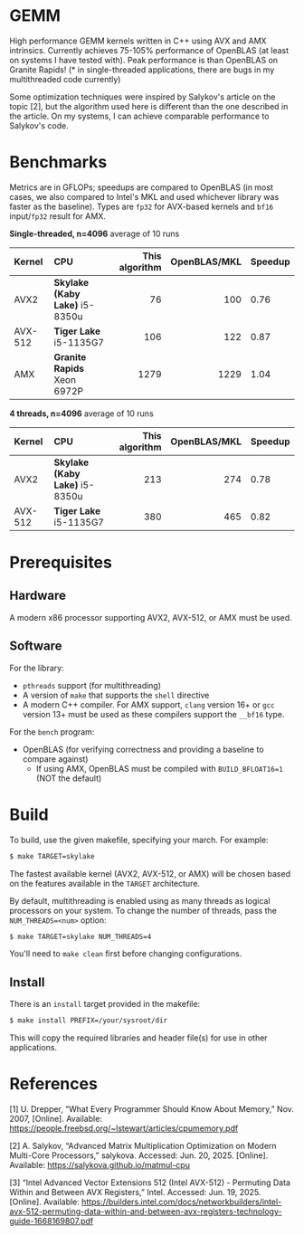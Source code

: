 # GEMM 

High performance GEMM kernels written in C++ using AVX and AMX
intrinsics. Currently achieves 75-105% performance of OpenBLAS (at least on
systems I have tested with). Peak performance is than OpenBLAS on Granite Rapids! (* in
single-threaded applications, there are bugs in my multithreaded code currently)

Some optimization techniques were inspired by Salykov's article on the topic [2],
but the algorithm used here is different than the one described in the article.
On my systems, I can achieve comparable performance to Salykov's code.

# Benchmarks

Metrics are in GFLOPs; speedups are compared to OpenBLAS (in most cases, we also
compared to Intel's MKL and used whichever library was faster as the baseline). Types are `fp32` for
AVX-based kernels and `bf16` input/`fp32` result for AMX.

**Single-threaded, n=4096** average of 10 runs

| Kernel | CPU | This algorithm | OpenBLAS/MKL | Speedup |
|:-------|:----|---------------:|---------:|:------------------|
AVX2 | **Skylake (Kaby Lake)** i5-8350u | 76 | 100 | 0.76 |
AVX-512 | **Tiger Lake** i5-1135G7 | 106 | 122 | 0.87 |
AMX | **Granite Rapids** Xeon 6972P | 1279 | 1229 | 1.04 |

**4 threads, n=4096** average of 10 runs

| Kernel | CPU | This algorithm | OpenBLAS/MKL | Speedup |
|:-------|:----|---------------:|---------:|:------------------|
AVX2 | **Skylake (Kaby Lake)** i5-8350u | 213 | 274 | 0.78 |
AVX-512 | **Tiger Lake** i5-1135G7 | 380 | 465 | 0.82 |

# Prerequisites

## Hardware

A modern x86 processor supporting AVX2, AVX-512, or AMX must be used.

## Software

For the library:

* `pthreads` support (for multithreading)
* A version of `make` that supports the `shell` directive
* A modern C++ compiler. For AMX support, `clang` version 16+ or `gcc` version
  13+ must be used as these compilers support the `__bf16` type.

For the `bench` program:

* OpenBLAS (for verifying correctness and providing a baseline to compare against)
    - If using AMX, OpenBLAS must be compiled with `BUILD_BFLOAT16=1` (NOT the
      default)

# Build

To build, use the given makefile, specifying your march. For example:

```bash
$ make TARGET=skylake
```

The fastest available kernel (AVX2, AVX-512, or AMX) will be chosen based on the
features available in the `TARGET` architecture.

By default, multithreading is enabled using as many threads as logical
processors on your system. To change the number of threads, pass the
`NUM_THREADS=<num>` option:

```bash
$ make TARGET=skylake NUM_THREADS=4
```

You'll need to `make clean` first before changing configurations.

## Install

There is an `install` target provided in the makefile:

```bash
$ make install PREFIX=/your/sysroot/dir
```

This will copy the required libraries and header file(s) for use in other
applications.

# References

[1] U. Drepper, “What Every Programmer Should Know About Memory,” Nov. 2007, [Online]. Available: https://people.freebsd.org/~lstewart/articles/cpumemory.pdf

[2] A. Salykov, “Advanced Matrix Multiplication Optimization on Modern Multi-Core Processors,” salykova. Accessed: Jun. 20, 2025. [Online]. Available: https://salykova.github.io/matmul-cpu

[3] “Intel Advanced Vector Extensions 512  (Intel AVX-512) - Permuting Data Within  and Between AVX Registers,” Intel. Accessed: Jun. 19, 2025. [Online]. Available: https://builders.intel.com/docs/networkbuilders/intel-avx-512-permuting-data-within-and-between-avx-registers-technology-guide-1668169807.pdf
